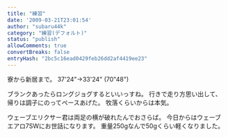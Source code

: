 ```yaml
---
title: "練習"
date: '2009-03-21T23:01:54'
author: "subaru44k"
category: "練習(デフォルト)"
status: "publish"
allowComments: true
convertBreaks: false
entryHash: "2bc5c16ead0429feb26dd2af4419ee23"
---
```

寮から新居まで。
37'24"→33'24" (70"48")

ブランクあったらロングジョグするといいっすね。
行きで走り方思い出して、帰りは調子にのってペースあげた。
牧落くらいからは本気。

ウェーブエリクサー君は両足の横が破れたんでおさらば。
今日からはウェーブエアロ7SWにお世話になります。
重量250gなんで50gくらい軽くなりました。
